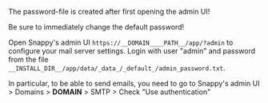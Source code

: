 The password-file is created after first opening the admin UI!

Be sure to immediately change the default password!

Open Snappy's admin UI `https://__DOMAIN____PATH__/app/?admin` to configure your mail server settings. Login with user "admin" and password from the file `__INSTALL_DIR__/app/data/_data_/_default_/admin_password.txt`.

In particular, to be able to send emails, you need to go to Snappy's admin UI > Domains > __DOMAIN__ > SMTP > Check "Use authentication"
